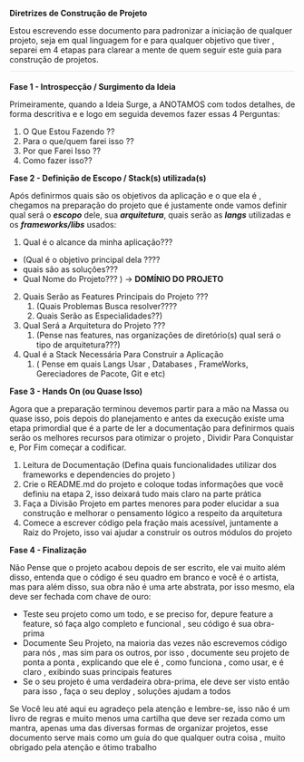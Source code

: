 ﻿**Diretrizes de Construção de Projeto**

Estou escrevendo esse documento para padronizar a iniciação de qualquer projeto, seja em qual linguagem for e para qualquer objetivo que tiver , separei em 4 etapas para clarear a mente de quem seguir este guia para construção de projetos.![](Aspose.Words.9eca2bf4-6cee-44a5-9602-4ee841b39655.001.png)

**Fase 1 - Introspecção / Surgimento da Ideia**

Primeiramente, quando a Ideia Surge, a ANOTAMOS com todos detalhes, de forma descritiva e e logo em seguida devemos fazer essas 4 Perguntas:

1. O Que Estou Fazendo ??
1. Para o que/quem farei isso ??
1. Por que Farei Isso ??
1. Como fazer isso??

**Fase 2 - Definição de Escopo / Stack(s) utilizada(s)**

Após definirmos quais são os objetivos da aplicação e o que ela é , chegamos na preparação do projeto que é justamente onde vamos definir qual será o ***escopo*** dele, sua ***arquitetura***, quais serão as ***langs*** utilizadas e os ***frameworks/libs*** usados:

1. Qual é o alcance da minha aplicação???
- (Qual é o objetivo principal dela ????
- quais são as soluções???
- Qual Nome do Projeto??? ) -> **DOMÍNIO DO PROJETO**
2. Quais Serão as Features Principais do Projeto ???
   1. (Quais Problemas Busca resolver????
   1. Quais Serão as Especialidades??)
3. Qual Será a Arquitetura do Projeto ???
   1. (Pense nas features, nas organizações de diretório(s) qual será o tipo de arquitetura???)
3. Qual é a Stack Necessária Para Construir a Aplicação
   1. ( Pense em quais Langs Usar , Databases , FrameWorks, Gereciadores de Pacote, Git e etc)

**Fase 3 - Hands On (ou Quase Isso)**

Agora que a preparação terminou devemos partir para a mão na Massa ou quase isso, pois depois do planejamento e antes da execução existe uma etapa primordial que é a parte de ler a documentação para definirmos quais serão os melhores recursos para otimizar o projeto , Dividir Para Conquistar e, Por Fim começar a codificar.

1. Leitura de Documentação (Defina quais funcionalidades utilizar dos frameworks e dependencies do projeto )
1. Crie o README.md do projeto e coloque todas informações que você definiu na etapa 2, isso deixará tudo mais claro na parte prática
1. Faça a Divisão Projeto em partes menores para poder elucidar a sua construção e melhorar o pensamento lógico a respeito da arquitetura
1. Comece a escrever código pela fração mais acessível, juntamente a Raiz do Projeto, isso vai ajudar a construir os outros módulos do projeto

**Fase 4 - Finalização**

Não Pense que o projeto acabou depois de ser escrito, ele vai muito além disso, entenda que o código é seu quadro em branco e você é o artista, mas para além disso, sua obra não é uma arte abstrata, por isso mesmo, ela deve ser fechada com chave de ouro:

- Teste seu projeto como um todo, e se preciso for, depure feature a feature, só faça algo completo e funcional , seu código é sua obra- prima
- Documente Seu Projeto, na maioria das vezes não escrevemos código para nós , mas sim para os outros, por isso , documente seu projeto de ponta a ponta , explicando que ele é , como funciona , como usar, e é claro , exibindo suas principais features
- Se o seu projeto é uma verdadeira obra-prima, ele deve ser visto então para isso , faça o seu deploy , soluções ajudam a todos

Se Você leu até aqui eu agradeço pela atenção e lembre-se, isso não é um livro de regras e muito menos uma cartilha que deve ser rezada como um mantra, apenas uma das diversas formas de organizar projetos, esse documento serve mais como um guia do que qualquer outra coisa , muito obrigado pela atenção e ótimo trabalho
